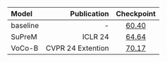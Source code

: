 | Model    |       Publication |                            Checkpoint                             |
|:---------|------------------:|:-----------------------------------------------------------------:|
| baseline |                 - | [60.40](https://pan.baidu.com/s/1w75cJWoWfCt2FSjMDYl1FA?pwd=r1rp) |
| SuPreM   |           ICLR 24 | [64.64](https://pan.baidu.com/s/1w75cJWoWfCt2FSjMDYl1FA?pwd=r1rp) |
| VoCo-B   | CVPR 24 Extention | [70.17](https://pan.baidu.com/s/1w75cJWoWfCt2FSjMDYl1FA?pwd=r1rp) |